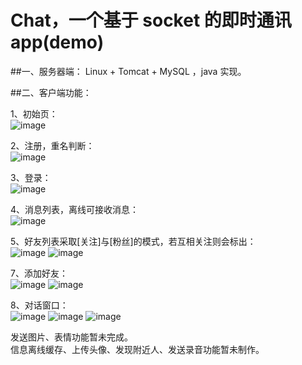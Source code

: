 # Chat，一个基于 socket 的即时通讯 app(demo)  


##一、服务器端：
Linux + Tomcat + MySQL ，java 实现。   



##二、客户端功能：    

1、初始页：  
![image](https://github.com/coffeehu/Chat/blob/master/README-Img/splash.jpeg)     



2、注册，重名判断：  
![image](https://github.com/coffeehu/Chat/blob/master/README-Img/reg.jpeg)    


3、登录：  
![image](https://github.com/coffeehu/Chat/blob/master/README-Img/login.jpeg)    


4、消息列表，离线可接收消息：  
![image](https://github.com/coffeehu/Chat/blob/master/README-Img/messages.jpeg)    


5、好友列表采取[关注]与[粉丝]的模式，若互相关注则会标出：  
![image](https://github.com/coffeehu/Chat/blob/master/README-Img/watch.jpeg) ![image](https://github.com/coffeehu/Chat/blob/master/README-Img/fans.jpeg)    


7、添加好友：  
![image](https://github.com/coffeehu/Chat/blob/master/README-Img/add.jpeg) ![image](https://github.com/coffeehu/Chat/blob/master/README-Img/add2.jpeg)    
 


8、对话窗口：  
![image](https://github.com/coffeehu/Chat/blob/master/README-Img/chat1.jpeg) ![image](https://github.com/coffeehu/Chat/blob/master/README-Img/chat2.jpeg) ![image](https://github.com/coffeehu/Chat/blob/master/README-Img/chat3.jpeg)  

发送图片、表情功能暂未完成。  
信息离线缓存、上传头像、发现附近人、发送录音功能暂未制作。

